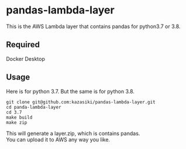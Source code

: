 # pandas-lambda-layer
This is the AWS Lambda layer that contains pandas for python3.7 or 3.8.

## Required

Docker Desktop

## Usage

Here is for python 3.7. But the same is for python 3.8.

```
git clone git@github.com:kazasiki/pandas-lambda-layer.git
cd panda-lambda-layer
cd 3.7
make build
make zip
```

This will generate a layer.zip, which is contains pandas.  
You can upload it to AWS any way you like.
